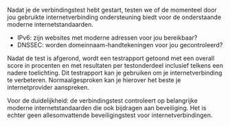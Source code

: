 Nadat je de verbindingstest hebt gestart, testen we of de momenteel door jou gebruikte internetverbinding ondersteuning biedt voor de onderstaande moderne internetstandaarden.
* IPv6: zijn websites met moderne adressen voor jou bereikbaar?
* DNSSEC: worden domeinnaam-handtekeningen voor jou gecontroleerd?

Nadat de test is afgerond, wordt een testrapport getoond met een overall score in procenten en met resultaten per testonderdeel inclusief  telkens een nadere toelichting. Dit testrapport kan je gebruiken om je internetverbinding te verbeteren. Normaalgesproken kan je hierover het beste je internetprovider aanspreken.

Voor de duidelijkheid: de verbindingstest controleert op belangrijke moderne internetstandaarden die ook bijdragen aan beveiliging. Het is echter geen allesomvattende beveiligingstest voor internetverbindingen.
